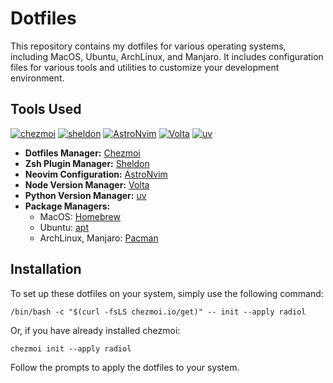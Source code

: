 # Dotfiles

This repository contains my dotfiles for various operating systems, including MacOS, Ubuntu, ArchLinux, and Manjaro. It includes configuration files for various tools and utilities to customize your development environment.

## Tools Used

[![chezmoi](https://img.shields.io/badge/dotfiles%20manager-chezmoi-blue)](https://github.com/twpayne/chezmoi)
[![sheldon](https://img.shields.io/badge/zsh%20plugin%20manager-sheldon-green)](https://github.com/rossmacarthur/sheldon)
[![AstroNvim](https://img.shields.io/badge/Neovim%20configuration-AstroNvim-brightgreen)](https://github.com/AstroNvim/AstroNvim)
[![Volta](https://img.shields.io/badge/Node.js%2C%20Yarn%2C%20pnpm%20version%20manager-Volta-blueviolet)](https://github.com/volta-cli/volta)
[![uv](https://img.shields.io/badge/Python%20version%20manager-uv-red)](https://astral.sh/blog/uv)

- **Dotfiles Manager:** [Chezmoi](https://github.com/twpayne/chezmoi)
- **Zsh Plugin Manager:** [Sheldon](https://github.com/rossmacarthur/sheldon)
- **Neovim Configuration:** [AstroNvim](https://github.com/AstroNvim/AstroNvim)
- **Node Version Manager:** [Volta](https://github.com/volta-cli/volta)
- **Python Version Manager:** [uv](https://astral.sh/blog/uv)
- **Package Managers:**
  - MacOS: [Homebrew](https://brew.sh/)
  - Ubuntu: [apt](https://wiki.debian.org/Apt)
  - ArchLinux, Manjaro: [Pacman](https://archlinux.org/pacman/)

## Installation

To set up these dotfiles on your system, simply use the following command:

```shell
/bin/bash -c "$(curl -fsLS chezmoi.io/get)" -- init --apply radiol
```

Or, if you have already installed chezmoi:

```shell
chezmoi init --apply radiol
```

Follow the prompts to apply the dotfiles to your system.
